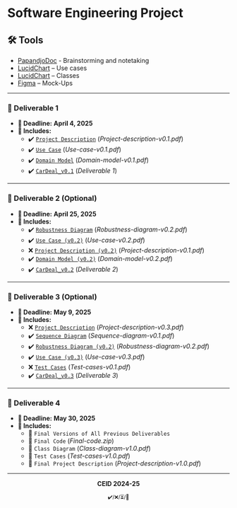 # Software Engineering Project

## 🛠 Tools  
- [PapandjoDoc](https://docs.google.com/document/d/1LWYzZj5g0PrTYVeoMqu034dFPwDdbO9STg9uPr1al0A/edit?usp=sharing) - Brainstorming and notetaking
- [LucidChart](https://lucid.app/lucidchart/b7b5925f-630f-4628-9e5f-98b20517f435/edit?invitationId=inv_cb69ee14-0ade-4774-986f-2fcaaf9d790e) – Use cases
- [LucidChart](https://lucid.app/lucidchart/3400ca0a-1a28-4ef3-b3d4-da28f1e84853/edit?invitationId=inv_4a7d0ba6-4ceb-4a82-a134-dba140d9f103&page=0_0#) – Classes
- [Figma](https://www.figma.com/design/e2IRaLEFlU9UrK6JDbOffz/Untitled?node-id=0-1&p=f&t=hAz5esz2v2Bemz1S-0) – Mock-Ups
  
---

### 📌 Deliverable 1
- **📅 Deadline:** **April 4, 2025**  
- **📝 Includes:**  
  - ✔️ [`Project Description`](https://docs.google.com/document/d/1by1xnSm-Jo8Ildj1wbJ43YJ4qshJwnjNTQICzGNxZz0/edit?usp=sharing) (_Project-description-v0.1.pdf_)  
  - ✔️ [`Use Case`](https://docs.google.com/document/d/1KXgoxF3EFQFUQrY3Ha2aIjm0_Ofo7Y4os0XJJ7jQMAU/edit?usp=sharing) (_Use-case-v0.1.pdf_)  
  - ✔️ [`Domain Model`](https://github.com/xrhstosdim1/software-engineering-project/blob/main/v0.1/diagrams/domain_CarDeal.pdf) (_Domain-model-v0.1.pdf_)
  - ✔️ [`CarDeal_v0.1`](https://github.com/xrhstosdim1/software-engineering-project/blob/main/v0.1/CarDeal_v0.1.pdf) (_Deliverable 1_)

---

### 📌 Deliverable 2 (Optional)  
- **📅 Deadline:** **April 25, 2025**  
- **📝 Includes:**  
  - ✔️ [`Robustness Diagram`](https://github.com/xrhstosdim1/software-engineering-project/tree/main/v0.2/diagrams/robustness) (_Robustness-diagram-v0.2.pdf_)
  - ✔️ [`Use Case (v0.2)`](https://docs.google.com/document/d/15TzSBXrV0o9tTkF9s9_6X3xqFXanWhSjBxan5dgkRbc/edit?tab=t.0) (_Use-case-v0.2.pdf_)
  - ❌ [`Project Description (v0.2)`](https://docs.google.com/document/d/1YiyAik6mGvyIN1DQK7bnTeoSnghwEKyeT36YcP7-j_c/edit?tab=t.0) (_Project-description-v0.1.pdf_)  
  - ✔️ [`Domain Model (v0.2)`](https://github.com/xrhstosdim1/software-engineering-project/blob/main/v0.2/diagrams/domain-diagram_CarDeal_v0.2.pdf) (_Domain-model-v0.2.pdf_)
  - ✔️ [`CarDeal_v0.2`](https://github.com/xrhstosdim1/software-engineering-project/blob/main/v0.2/CarDeal-v0.2.pdf) (_Deliverable 2_)

---

### 📌 Deliverable 3 (Optional)  
- **📅 Deadline:** **May 9, 2025**  
- **📝 Includes:**
  - ❌ [`Project Description`](https://docs.google.com/document/d/1BarIcWfROt6JUE0h8rUxEwpulJ435Pwd-uApDBOe6i4/edit?tab=t.0) (_Project-description-v0.3.pdf_)  
  - ✔️ [`Sequence Diagram`](https://github.com/xrhstosdim1/software-engineering-project/tree/main/v0.3/diagrams/sequence) (_Sequence-diagram-v0.1.pdf_)  
  - ✔️ [`Robustness Diagram (v0.2)`](https://github.com/xrhstosdim1/software-engineering-project/tree/main/v0.3/diagrams/robustness) (_Robustness-diagram-v0.2.pdf_) 
  - ✔️ [`Use Case (v0.3)`](https://docs.google.com/document/d/1q4D6ZlHP7UGjkJ6uKAERQsnselD18gfgoWshaD_UG5U/edit?tab=t.0) (_Use-case-v0.3.pdf_)
  - ❌ [`Test Cases`](#) (_Test-cases-v0.1.pdf_)
  - ✔️ [`CarDeal_v0.3`](https://github.com/xrhstosdim1/software-engineering-project/blob/main/v0.3/CarDeal-V0.3.pdf) (_Deliverable 3_)

---

### 📌 Deliverable 4
- **📅 Deadline:** **May 30, 2025**  
- **📝 Includes:**  
  - 🔄 `Final Versions of All Previous Deliverables`  
  - 🔄 `Final Code` (_Final-code.zip_)  
  - 🔄 `Class Diagram` (_Class-diagram-v1.0.pdf_)  
  - 🔄 `Test Cases` (_Test-cases-v1.0.pdf_)  
  - 🔄 `Final Project Description` (_Project-description-v1.0.pdf_)  

---

<p align="center"><b>CEID 2024-25</b></p>
<p align="center"><sub>✔️/❌/⏳/🔄</sub></p>
